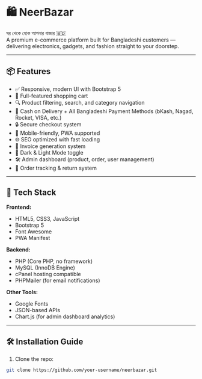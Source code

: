 
# 🛍️ NeerBazar

ঘর থেকে হোক আপনার বাজার 🇧🇩  
A premium e-commerce platform built for Bangladeshi customers — delivering electronics, gadgets, and fashion straight to your doorstep.

---

## 📦 Features

- ✅ Responsive, modern UI with Bootstrap 5
- 🛒 Full-featured shopping cart
- 🔍 Product filtering, search, and category navigation
- 🧾 Cash on Delivery + All Bangladeshi Payment Methods (bKash, Nagad, Rocket, VISA, etc.)
- 🔒 Secure checkout system
- 📱 Mobile-friendly, PWA supported
- 🌐 SEO optimized with fast loading
- 🧾 Invoice generation system
- 🌙 Dark & Light Mode toggle
- 🛠️ Admin dashboard (product, order, user management)
- 🔁 Order tracking & return system

---

## 🚀 Tech Stack

**Frontend:**  
- HTML5, CSS3, JavaScript  
- Bootstrap 5  
- Font Awesome  
- PWA Manifest

**Backend:**  
- PHP (Core PHP, no framework)  
- MySQL (InnoDB Engine)  
- cPanel hosting compatible  
- PHPMailer (for email notifications)

**Other Tools:**  
- Google Fonts  
- JSON-based APIs  
- Chart.js (for admin dashboard analytics)

---

## 🛠️ Installation Guide

1. Clone the repo:

```bash
git clone https://github.com/your-username/neerbazar.git
